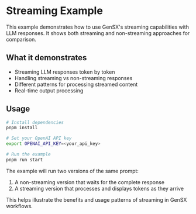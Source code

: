 # Streaming Example

This example demonstrates how to use GenSX's streaming capabilities with LLM responses. It shows both streaming and non-streaming approaches for comparison.

## What it demonstrates

- Streaming LLM responses token by token
- Handling streaming vs non-streaming responses
- Different patterns for processing streamed content
- Real-time output processing

## Usage

```bash
# Install dependencies
pnpm install

# Set your OpenAI API key
export OPENAI_API_KEY=<your_api_key>

# Run the example
pnpm run start
```

The example will run two versions of the same prompt:

1. A non-streaming version that waits for the complete response
2. A streaming version that processes and displays tokens as they arrive

This helps illustrate the benefits and usage patterns of streaming in GenSX workflows.
